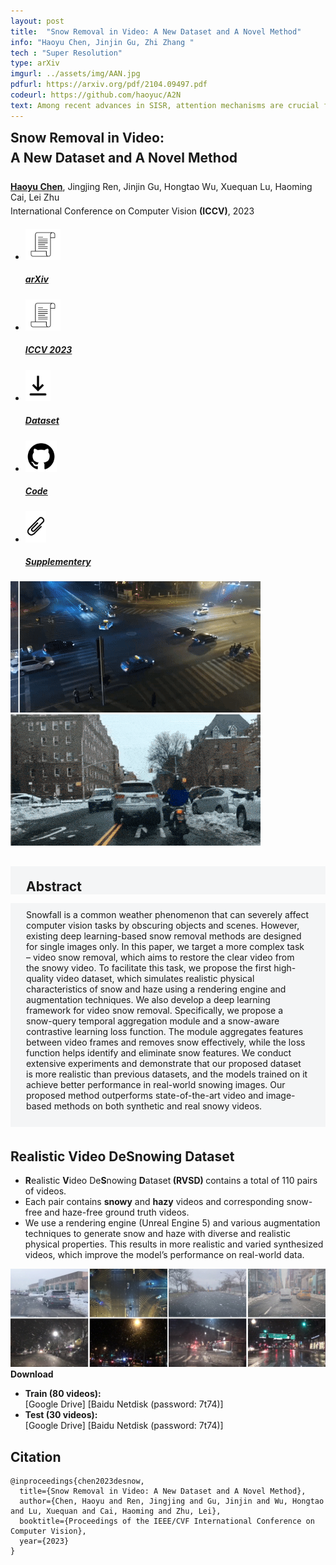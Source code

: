 ```yaml
---
layout: post
title:  "Snow Removal in Video: A New Dataset and A Novel Method"
info: "Haoyu Chen, Jinjin Gu, Zhi Zhang "
tech : "Super Resolution"
type: arXiv
imgurl: ../assets/img/AAN.jpg
pdfurl: https://arxiv.org/pdf/2104.09497.pdf
codeurl: https://github.com/haoyuc/A2N
text: Among recent advances in SISR, attention mechanisms are crucial for high performance SR models. However, few works really discuss why attention works and how it works. In this work, we attempt to quantify and visualize the static attention mechanisms and show that not all attention modules are equally beneficial. We then propose attention in attention network (AN) for highly accurate image SR. This allows attention modules to specialize to beneficial examples without otherwise penalties and thus greatly improve the capacity of the attention network with little parameter overhead. 
---
```



<h2 class="post-title" style="margin-bottom:7px;margin-top:10px;font-weight:700;">Snow Removal in Video: </h2>
<h2 class="post-title" style="margin-bottom:25px;margin-top:0;">A New Dataset and A Novel Method</h2>

<div class="post-authors" style="margin-bottom:5px;">
<strong><a href="https://haoyuchen.com">Haoyu Chen</a></strong>, Jingjing Ren, Jinjin Gu, Hongtao Wu, Xuequan Lu, Haoming Cai, Lei Zhu
</div>

<div class="post-authors" style="margin-bottom:20px;">
International Conference on Computer Vision <strong>(ICCV)</strong>, 2023
</div>


<div style="margin-bottom: 0.7em;" class="post-authors">
                <div class="col-md-8 col-md-offset-2 text-center">
                    <ul class="nav nav-pills nav-justified" style="box-shadow:0 0">
                        <li>
                            <a href="">
                            <!-- <a href="https://arxiv.org/abs/2112.05504"> -->
                            <img class="post-logo" src="../assets/img/paper.png" height="50px">
                                <h5><strong>arXiv</strong></h5>
                            </a>
                        </li>
                        <li>
                             <a href="">
                            <img class="post-logo" src="../assets/img/paper.png" height="50px">
                                <h5><strong>ICCV 2023</strong></h5>
                            </a>
                        </li>
                        <li>
                             <a href="/VideoDesnowing#:~:text=Realistic Video DeSnowing Datase">
                            <img class="post-logo" src="../assets/img/download.png" height="50px">
                                <h5><strong>Dataset</strong></h5>
                            </a>
                        </li>                        
                        <li>
                            <a href="https://github.com/haoyuc/VideoDesnowing">
                            <img class="post-logo" src="../assets/img/github-logo.png" height="50px">
                                <h5><strong>Code</strong></h5>
                            </a>
                        </li>
                        <li>
                             <a href="">
                            <img class="post-logo" src="../assets/img/paperclip.png" height="50px">
                                <h5><strong>Supplementery</strong></h5>
                            </a>
                        </li>
                    </ul>
                </div>
        </div>


<!-- <div class="post-line"></div> -->


  <div class="post-img-group">
    <img class="post-img" src="../assets/img/VideoDesnowing/1.gif" alt="Left Image">
    <img class="post-img" src="../assets/img/VideoDesnowing/2.gif" alt="Right Image">
  </div>



<h2 class="post-section" style="
    padding-left: 25px;
    background-color: #f0f1f3a6;
    margin-bottom: 0px;
    padding-top: 20px;
">Abstract</h2>
<p style="
    padding: 25px;
    background-color: #f0f1f3a6;
    padding-top: 10px;
">Snowfall is a common weather phenomenon that can severely affect computer vision tasks by obscuring objects and scenes. However, existing deep learning-based snow removal methods are designed for single images only. In this paper, we target a more complex task – video snow removal, which aims to restore the clear video from the snowy video. To facilitate this task, we propose the first high-quality video dataset, which simulates realistic physical characteristics of snow and haze using a rendering engine and augmentation techniques. We also develop a deep learning framework for video snow removal. Specifically, we propose a snow-query temporal aggregation module and a snow-aware contrastive learning loss function. The module aggregates features between video frames and removes snow effectively, while the loss function helps identify and eliminate snow features. We conduct extensive experiments and demonstrate that our proposed dataset is more realistic than previous datasets, and the models trained on it achieve better performance in real-world snowing images. Our proposed method outperforms state-of-the-art video and image-based methods on both synthetic and real snowy videos.</p>




<h2 class="post-section"  style="margin-top:35px;">Realistic Video DeSnowing Dataset</h2>

- <strong>R</strong>ealistic <strong>V</strong>ideo De<strong>S</strong>nowing <strong>D</strong>ataset<strong> (RVSD) </strong> contains a total of 110 pairs of videos. 
- Each pair contains <strong>snowy</strong> and  <strong>hazy</strong> videos and corresponding snow-free and haze-free ground truth videos. 
- We use a rendering engine (Unreal Engine 5) and various augmentation techniques to generate snow and haze with diverse and realistic physical properties. This results in more realistic and varied synthesized videos, which improve the model’s performance on real-world data.     


<p></p>

  <div class="post-img-group">
    <img class="post-img" style="max-width:100%;left:0;right:0;" src="../assets/img/VideoDesnowing/3.jpg" alt="Left Image">
  </div>


<div class="post-section"  style="font-weight:700;">Download</div>


- **Train (80 videos):**  
    [Google Drive]  [Baidu Netdisk (password: 7t74)]
- **Test (30 videos):**  
    [Google Drive]  [Baidu Netdisk (password: 7t74)]

<h2 class="post-section">Citation</h2>


```
@inproceedings{chen2023desnow,
  title={Snow Removal in Video: A New Dataset and A Novel Method},
  author={Chen, Haoyu and Ren, Jingjing and Gu, Jinjin and Wu, Hongtao and Lu, Xuequan and Cai, Haoming and Zhu, Lei},
  booktitle={Proceedings of the IEEE/CVF International Conference on Computer Vision},
  year={2023}
}
```